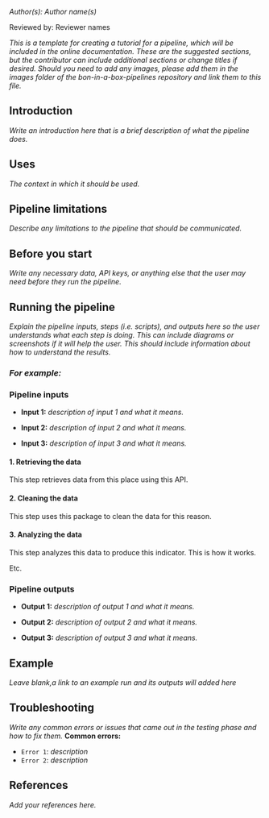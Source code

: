 _Author(s): Author name(s)_

Reviewed by: Reviewer names

*This is a template for creating a tutorial for a pipeline, which will be included in the online documentation. These are the suggested sections, but the contributor can include additional sections or change titles if desired. Should you need to add any images, please add them in the images folder of the bon-in-a-box-pipelines repository and link them to this file.*

## Introduction
*Write an introduction here that is a brief description of what the pipeline does.*

## Uses
*The context in which it should be used.*

## Pipeline limitations
*Describe any limitations to the pipeline that should be communicated.*

## Before you start
*Write any necessary data, API keys, or anything else that the user may need before they run the pipeline.*

## Running the pipeline
*Explain the pipeline inputs, steps (i.e. scripts), and outputs here so the user understands what each step is doing. This can include diagrams or screenshots if it will help the user. This should include information about how to understand the results.*

### *For example:*
### Pipeline inputs

- **Input 1:** *description of input 1 and what it means.*

- **Input 2:** *description of input 2 and what it means.*

- **Input 3:** *description of input 3 and what it means.*

#### **1. Retrieving the data**
This step retrieves data from this place using this API.

#### **2. Cleaning the data**
This step uses this package to clean the data for this reason.

#### **3. Analyzing the data**
This step analyzes this data to produce this indicator. This is how it works.

Etc.

### Pipeline outputs

- **Output 1:** *description of output 1 and what it means.*

- **Output 2:** *description of output 2 and what it means.*

- **Output 3:** *description of output 3 and what it means.*

## Example
*Leave blank,a link to an example run and its outputs will added here*

## Troubleshooting
*Write any common errors or issues that came out in the testing phase and how to fix them.*
**Common errors:**

- `Error 1`: *description*
- `Error 2`: *description*


## References
*Add your references here.*


